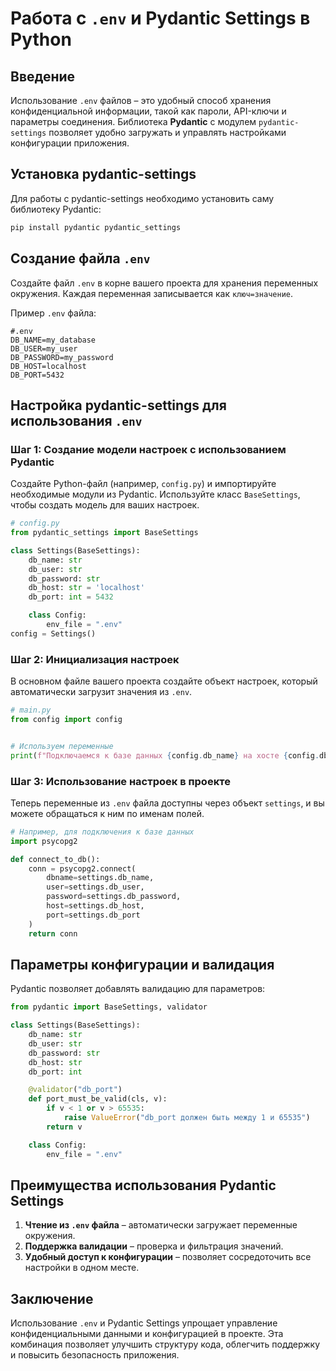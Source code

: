 # Работа с `.env` и Pydantic Settings в Python

## Введение
Использование `.env` файлов – это удобный способ хранения конфиденциальной информации, такой как пароли, API-ключи и параметры соединения. Библиотека **Pydantic** с модулем `pydantic-settings` позволяет удобно загружать и управлять настройками конфигурации приложения.

## Установка pydantic-settings

Для работы с pydantic-settings необходимо установить саму библиотеку Pydantic:

```bash
pip install pydantic pydantic_settings
```
## Создание файла `.env`

Создайте файл `.env` в корне вашего проекта для хранения переменных окружения. Каждая переменная записывается как `ключ=значение`.

Пример `.env` файла:
```.env
#.env
DB_NAME=my_database
DB_USER=my_user
DB_PASSWORD=my_password
DB_HOST=localhost
DB_PORT=5432

```
## Настройка pydantic-settings для использования `.env`

### Шаг 1: Создание модели настроек с использованием Pydantic

Создайте Python-файл (например, `config.py`) и импортируйте необходимые модули из Pydantic. Используйте класс `BaseSettings`, чтобы создать модель для ваших настроек.
```python
# config.py
from pydantic_settings import BaseSettings

class Settings(BaseSettings):
    db_name: str
    db_user: str
    db_password: str
    db_host: str = 'localhost'
    db_port: int = 5432

    class Config:
        env_file = ".env"
config = Settings()

```

### Шаг 2: Инициализация настроек

В основном файле вашего проекта создайте объект настроек, который автоматически загрузит значения из `.env`.

```python
# main.py
from config import config


# Используем переменные
print(f"Подключаемся к базе данных {config.db_name} на хосте {config.db_host}")

```

### Шаг 3: Использование настроек в проекте

Теперь переменные из `.env` файла доступны через объект `settings`, и вы можете обращаться к ним по именам полей.
```python
# Например, для подключения к базе данных
import psycopg2

def connect_to_db():
    conn = psycopg2.connect(
        dbname=settings.db_name,
        user=settings.db_user,
        password=settings.db_password,
        host=settings.db_host,
        port=settings.db_port
    )
    return conn

```

## Параметры конфигурации и валидация

Pydantic позволяет добавлять валидацию для параметров:
```python
from pydantic import BaseSettings, validator

class Settings(BaseSettings):
    db_name: str
    db_user: str
    db_password: str
    db_host: str
    db_port: int

    @validator("db_port")
    def port_must_be_valid(cls, v):
        if v < 1 or v > 65535:
            raise ValueError("db_port должен быть между 1 и 65535")
        return v

    class Config:
        env_file = ".env"

```

## Преимущества использования Pydantic Settings

1. **Чтение из `.env` файла** – автоматически загружает переменные окружения.
2. **Поддержка валидации** – проверка и фильтрация значений.
3. **Удобный доступ к конфигурации** – позволяет сосредоточить все настройки в одном месте.

## Заключение

Использование `.env` и Pydantic Settings упрощает управление конфиденциальными данными и конфигурацией в проекте. Эта комбинация позволяет улучшить структуру кода, облегчить поддержку и повысить безопасность приложения.